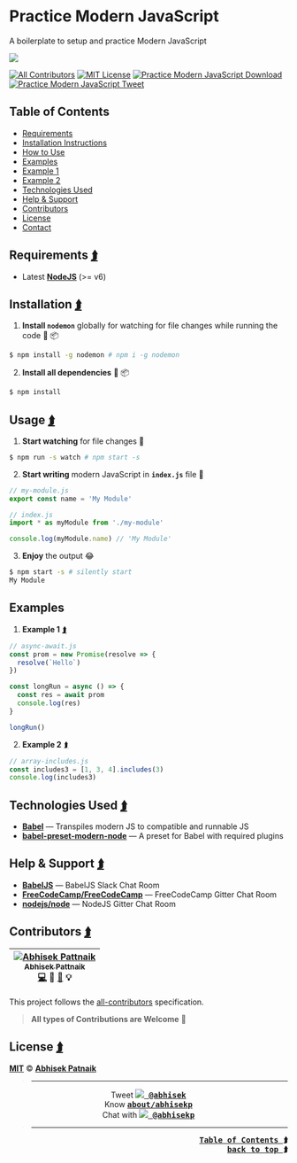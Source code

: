# <a id="app-top"></a> Practice Modern JavaScript
A boilerplate to setup and practice Modern JavaScript  

[![](http://i.imgur.com/rzyanJt.gif)](#app-top)  

[![All Contributors](https://img.shields.io/badge/all_contributors-1-orange.svg?style=flat-square)](#contrib) [![MIT License](https://img.shields.io/badge/License-MIT-56A902.svg?style=flat-square&maxAge=2592000)](LICENSE) [![Practice Modern JavaScript Download](https://img.shields.io/badge/Download-Practice_Modern_JavaScript_🚀-9055A2.svg?style=flat-square&maxAge=2592000)](https://github.com/abhisekp/Practice-Modern-JavaScript/archive/master.zip)  
[![Practice Modern JavaScript Tweet](https://img.shields.io/badge/Tweet-Practice_Modern_JavaScript-1da1f2.svg?style=flat-square&maxAge=2592000)](https://twitter.com/intent/retweet?tweet_id=726917916843601920&related=abhisek%3ACreator,babeljs%3ATranspiler)

## <a id="toc"></a> Table of Contents
- [Requirements](#req)
- [Installation Instructions](#install)
- [How to Use](#usage)
- [Examples](#examples)
 - [Example 1](#example-1)
 - [Example 2](#example-2)
- [Technologies Used](#techs)
- [Help & Support](#help)
- [Contributors](#contrib)
- [License](#license)
- [Contact](#contact)

## <a id="req"></a>Requirements <a href="#toc" title="Table of Contents"><kbd>⮭</kbd></a>

- Latest [**NodeJS**](http://nodejs.org) (>= v6)

## <a id="install"></a>Installation <a href="#toc" title="Table of Contents"><kbd>⮭</kbd></a>


1. **Install `nodemon`** globally for watching for file changes while running the code :beginner: :package:

  ```sh
  $ npm install -g nodemon # npm i -g nodemon
  ```

2. **Install all dependencies** :beginner: :package:

  ```sh
  $ npm install
  ```

## <a id="usage"></a>Usage <a href="#toc" title="Table of Contents"><kbd>⮭</kbd></a>

1. <a id="watch"></a>**Start watching** for file changes :eyes:

  ```sh
  $ npm run -s watch # npm start -s
  ```

2. <a id="write"></a>**Start writing** modern JavaScript in **`index.js`** file :memo:

  ```js
  // my-module.js
  export const name = 'My Module'
  ```

  ```js
  // index.js
  import * as myModule from './my-module'

  console.log(myModule.name) // 'My Module'
  ```

3. <a id="output"></a>**Enjoy** the output :joy:

  ```sh
  $ npm start -s # silently start
  My Module
  ```

## <a id="examples"></a>Examples

1. <a id="example-1"></a>**Example 1** <a href="#toc" title="Table of Contents"><kbd>⮭</kbd></a>

  ```js
  // async-await.js
  const prom = new Promise(resolve => {
    resolve(`Hello`)
  })

  const longRun = async () => {
    const res = await prom
    console.log(res)
  }

  longRun()
  ```

2. <a id="example-2"></a>**Example 2** <a href="#toc" title="Table of Contents"><kbd>⮭</kbd></a>
  ```js
  // array-includes.js
  const includes3 = [1, 3, 4].includes(3)
  console.log(includes3)
  ```

## <a id="techs"></a>Technologies Used <a href="#toc" title="Table of Contents"><kbd>⮭</kbd></a>
- [**Babel**](http://babeljs.io) — Transpiles modern JS to compatible and runnable JS
- [**babel-preset-modern-node**](https://github.com/michaelcontento/babel-preset-modern-node) — A preset for Babel with required plugins


## <a id="help"></a>Help & Support <a href="#toc" title="Table of Contents"><kbd>⮭</kbd></a>
- [**BabelJS**](https://babeljs.slack.com) — BabelJS Slack Chat Room
- [**FreeCodeCamp/FreeCodeCamp**](https://gitter.im/FreeCodeCamp/FreeCodeCamp) — FreeCodeCamp Gitter Chat Room
- [**nodejs/node**](https://gitter.im/nodejs/node) — NodeJS Gitter Chat Room


## <a id="contrib"></a>Contributors <a href="#toc" title="Table of Contents"><kbd>⮭</kbd></a>

<!-- ALL-CONTRIBUTORS-LIST:START - Do not remove or modify this section -->
| [![Abhisek Pattnaik](https://avatars.githubusercontent.com/u/1029200?v=3&s=100)<br /><sub>Abhisek Pattnaik</sub>](http://about.me/abhisekp)<br />[💻](https://github.com/abhisekp/Practice-Modern-JavaScript/commits?author=abhisekp) 🎨 [📖](https://github.com/abhisekp/Practice-Modern-JavaScript/commits?author=abhisekp) 💡 |
| :---: |
<!-- ALL-CONTRIBUTORS-LIST:END -->
This project follows the [all-contributors](https://github.com/kentcdodds/all-contributors#emoji-key) specification.

> **All types of Contributions are Welcome** :pray:

## <a id="license"></a>License <a href="#toc" title="Table of Contents"><kbd>⮭</kbd></a>

[**MIT**](LICENSE) © [**Abhisek Patnaik**](https://github.com/abhisekp)

> ----
<a id="contact"></a>
<p align="center">
Tweet <kbd><a href="https://twitter.com/abhisek"><b><img src="https://i.imgur.com/wOPZd0Y.png?1"> @abhisek</b></a></kbd><br>
Know <kbd><b><a href="https://about.me/abhisekp">about/abhisekp</a></b></kbd><br>
Chat with <kbd><a href="https://gitter.im/abhisekp">
<img src="https://i.imgur.com/ThSWa6Y.png?2"> <b>@abhisekp</b></a></kbd>
</p>

> ----

<div align="right">
 <a href="#toc" title="Table of Contents"><kbd><b>Table of Contents ⮭</b></kbd></a><br>
 <a href="#app-top"><kbd><b>back to top ⮭</b></kbd></a>
</div>
